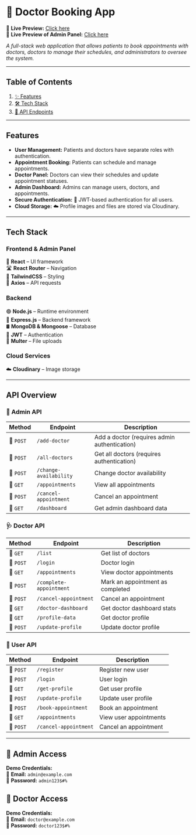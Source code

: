 # 🏥 Doctor Booking App

🔗 **Live Preview:** [Click here](https://doctor-booking-app-fcol.onrender.com/) <br>
🔗 **Live Preview of Admin Panel:** [Click here](https://doctor-booking-admin-buqk.onrender.com/)

_A full-stack web application that allows patients to book appointments with doctors, doctors to manage their schedules, and administrators to oversee the system._

---

## Table of Contents

1. [✨ Features](#features)
2. [🛠 Tech Stack](#tech-stack)
3. [📡 API Endpoints](#api-overview)

---

## Features

- **User Management:** Patients and doctors have separate roles with authentication.
- **Appointment Booking:** Patients can schedule and manage appointments.
- **Doctor Panel:** Doctors can view their schedules and update appointment statuses.
- **Admin Dashboard:** Admins can manage users, doctors, and appointments.
- **Secure Authentication:** 🔐 JWT-based authentication for all users.
- **Cloud Storage:** ☁️ Profile images and files are stored via Cloudinary.

---

## Tech Stack

### **Frontend & Admin Panel**

🚀 **React** – UI framework  
🛣 **React Router** – Navigation  
🎨 **TailwindCSS** – Styling  
📡 **Axios** – API requests

### **Backend**

🟢 **Node.js** – Runtime environment  
🚀 **Express.js** – Backend framework  
🛢 **MongoDB & Mongoose** – Database  
🔐 **JWT** – Authentication  
📂 **Multer** – File uploads

### **Cloud Services**

☁️ **Cloudinary** – Image storage

---

## API Overview

### **🔑 Admin API**

| Method    | Endpoint               | Description                                  |
| --------- | ---------------------- | -------------------------------------------- |
| 🔹 `POST` | `/add-doctor`          | Add a doctor (requires admin authentication) |
| 🔹 `POST` | `/all-doctors`         | Get all doctors (requires authentication)    |
| 🔹 `POST` | `/change-availability` | Change doctor availability                   |
| 🔹 `GET`  | `/appointments`        | View all appointments                        |
| 🔹 `POST` | `/cancel-appointment`  | Cancel an appointment                        |
| 🔹 `GET`  | `/dashboard`           | Get admin dashboard data                     |

### **🩺 Doctor API**

| Method    | Endpoint                | Description                      |
| --------- | ----------------------- | -------------------------------- |
| 🔹 `GET`  | `/list`                 | Get list of doctors              |
| 🔹 `POST` | `/login`                | Doctor login                     |
| 🔹 `GET`  | `/appointments`         | View doctor appointments         |
| 🔹 `POST` | `/complete-appointment` | Mark an appointment as completed |
| 🔹 `POST` | `/cancel-appointment`   | Cancel an appointment            |
| 🔹 `GET`  | `/doctor-dashboard`     | Get doctor dashboard stats       |
| 🔹 `GET`  | `/profile-data`         | Get doctor profile               |
| 🔹 `POST` | `/update-profile`       | Update doctor profile            |

### **👤 User API**

| Method    | Endpoint              | Description            |
| --------- | --------------------- | ---------------------- |
| 🔹 `POST` | `/register`           | Register new user      |
| 🔹 `POST` | `/login`              | User login             |
| 🔹 `GET`  | `/get-profile`        | Get user profile       |
| 🔹 `POST` | `/update-profile`     | Update user profile    |
| 🔹 `POST` | `/book-appointment`   | Book an appointment    |
| 🔹 `GET`  | `/appointments`       | View user appointments |
| 🔹 `POST` | `/cancel-appointment` | Cancel an appointment  |

---

## 🔑 Admin Access

**Demo Credentials:**  
📧 **Email:** `admin@example.com`  
🔑 **Password:** `admin123$#%`

## 🔑 Doctor Access

**Demo Credentials:**  
📧 **Email:** `doctor@example.com`  
🔑 **Password:** `doctor123$#%`
